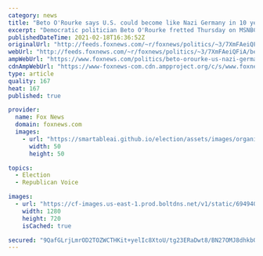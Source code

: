 ```yaml
---
category: news
title: "Beto O'Rourke says U.S. could become like Nazi Germany in 10 years, despite Biden's win"
excerpt: "Democratic politician Beto O'Rourke fretted Thursday on MSNBC that the United States could become Nazi Germany within 10 years, in spite of full Democratic control of the White House and Congress."
publishedDateTime: 2021-02-18T16:36:52Z
originalUrl: "http://feeds.foxnews.com/~r/foxnews/politics/~3/7XmFAeiQFiA/beto-orourke-us-nazi-germany-10-years-bidens-win"
webUrl: "http://feeds.foxnews.com/~r/foxnews/politics/~3/7XmFAeiQFiA/beto-orourke-us-nazi-germany-10-years-bidens-win"
ampWebUrl: "https://www.foxnews.com/politics/beto-orourke-us-nazi-germany-10-years-bidens-win.amp"
cdnAmpWebUrl: "https://www-foxnews-com.cdn.ampproject.org/c/s/www.foxnews.com/politics/beto-orourke-us-nazi-germany-10-years-bidens-win.amp"
type: article
quality: 167
heat: 167
published: true

provider:
  name: Fox News
  domain: foxnews.com
  images:
    - url: "https://smartableai.github.io/election/assets/images/organizations/foxnews.com-50x50.jpg"
      width: 50
      height: 50

topics:
  - Election
  - Republican Voice

images:
  - url: "https://cf-images.us-east-1.prod.boltdns.net/v1/static/694940094001/6868c53f-020a-448d-b028-4cfb1cec889b/15e23bff-0ea4-4ec4-82e8-1b6805ddc164/1280x720/match/image.jpg"
    width: 1280
    height: 720
    isCached: true

secured: "9QafGLrjLmrOD2TOZWCTHKit+yelIc8XtoU/tg23ERaDwt8/BN27OMJ8dhkbQ3nQnOtZLjwmd6IkGJChA4qjW3vEKvmWf24KigMHwEJ64oV0Wb68GaSWIzWBlfp+z2Zv5MiJ/SnBUvANcVhCWHVTNIqZHVsjPD+8ADAg1lwtJCil+k9N2zTRjun7ikSIy62nyiPA8So4/YwIr9GruKeVLa9kQzXJwouQquXAkdnRbNzyly5llybOOaHteyM8wDd0jRmkGacVjtSu8f5GEwYCRtJy56DJNkfgPwXKSuqahW4IfdNnW0C0tFhTS0eITq4Pv4jW0xOoElUXq/cRtrak/7/wOsBlYA7vmNb7KyP4mKQ=;pavAls0SjbXLxuaDv36JHw=="
---
```


